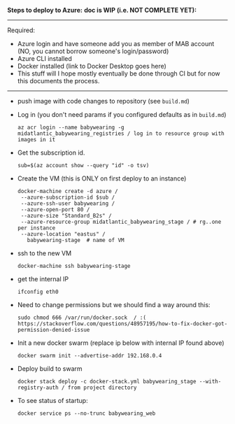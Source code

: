 **Steps to deploy to Azure:**
**doc is WIP (i.e. NOT COMPLETE YET):**

----------------------
Required:

* Azure login and have someone add you as member of MAB account (NO, you cannot borrow someone's login/password)
* Azure CLI installed 
* Docker installed (link to Docker Desktop goes here)
* This stuff will I hope mostly eventually be done through CI but for now this documents the process.
--------------------
* push image with code changes to repository (see `build.md`)

* Log in (you don't need params if you configured defaults as in `build.md`)

      az acr login --name babywearing -g midatlantic_babywearing_registries / log in to resource group with images in it

* Get the subscription id.

      sub=$(az account show --query "id" -o tsv)

* Create the VM (this is ONLY on first deploy to an instance)

      docker-machine create -d azure /
       --azure-subscription-id $sub /
       --azure-ssh-user babywearing /
       --azure-open-port 80 /
       --azure-size "Standard_B2s" / 
       --azure-resource-group midatlantic_babywearing_stage / # rg..one per instance
       --azure-location "eastus" /
         babywearing-stage  # name of VM
 
* ssh to the new VM

      docker-machine ssh babywearing-stage
    
* get the internal IP

      ifconfig eth0 

* Need to change permissions but we should find a way around this:

      sudo chmod 666 /var/run/docker.sock  / :(  https://stackoverflow.com/questions/48957195/how-to-fix-docker-got-permission-denied-issue   

* Init a new docker swarm (replace ip below with internal IP found above)

      docker swarm init --advertise-addr 192.168.0.4
 
* Deploy build to swarm


      docker stack deploy -c docker-stack.yml babywearing_stage --with-registry-auth / from project directory
 
* To see status of startup:

      docker service ps --no-trunc babywearing_web 
      
      
      
